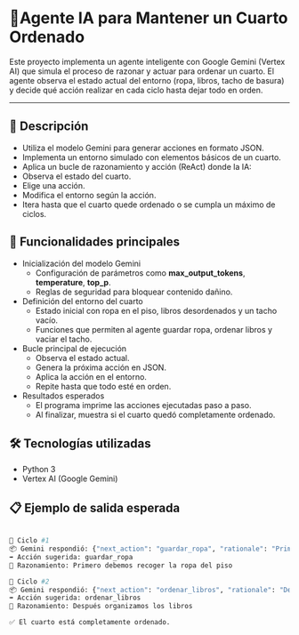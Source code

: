 # 🧹Agente IA para Mantener un Cuarto Ordenado 
Este proyecto implementa un agente inteligente con Google Gemini (Vertex AI) que simula el proceso de razonar y actuar para ordenar un cuarto.
El agente observa el estado actual del entorno (ropa, libros, tacho de basura) y decide qué acción realizar en cada ciclo hasta dejar todo en orden.

---


## 🚀 Descripción
- Utiliza el modelo Gemini para generar acciones en formato JSON.
- Implementa un entorno simulado con elementos básicos de un cuarto.
- Aplica un bucle de razonamiento y acción (ReAct) donde la IA:
- Observa el estado del cuarto.
- Elige una acción.
- Modifica el entorno según la acción.
- Itera hasta que el cuarto quede ordenado o se cumpla un máximo de ciclos.

## 📂 Funcionalidades principales
- Inicialización del modelo Gemini
  * Configuración de parámetros como **max_output_tokens**, **temperature**, **top_p**.
  * Reglas de seguridad para bloquear contenido dañino.
- Definición del entorno del cuarto
  * Estado inicial con ropa en el piso, libros desordenados y un tacho vacío.
  * Funciones que permiten al agente guardar ropa, ordenar libros y vaciar el tacho.
- Bucle principal de ejecución
  * Observa el estado actual.
  * Genera la próxima acción en JSON.
  * Aplica la acción en el entorno.
  * Repite hasta que todo esté en orden.
- Resultados esperados
  * El programa imprime las acciones ejecutadas paso a paso.
  * Al finalizar, muestra si el cuarto quedó completamente ordenado.

## 🛠️ Tecnologías utilizadas
- Python 3
- Vertex AI (Google Gemini)

## 📋 Ejemplo de salida esperada
```bash

🔄 Ciclo #1  
📦 Gemini respondió: {"next_action": "guardar_ropa", "rationale": "Primero debemos recoger la ropa del piso"}  
➡️ Acción sugerida: guardar_ropa  
🧠 Razonamiento: Primero debemos recoger la ropa del piso  

🔄 Ciclo #2  
📦 Gemini respondió: {"next_action": "ordenar_libros", "rationale": "Después organizamos los libros"}  
➡️ Acción sugerida: ordenar_libros  
🧠 Razonamiento: Después organizamos los libros  

✅ El cuarto está completamente ordenado.  
```
